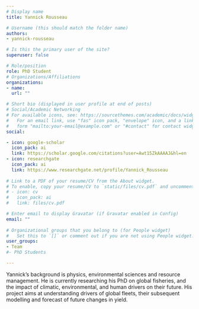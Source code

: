 ```yaml
---
# Display name
title: Yannick Rousseau 

# Username (this should match the folder name)
authors:
- yannick-rousseau

# Is this the primary user of the site?
superuser: false

# Role/position
role: PhD Student
# Organizations/Affiliations
organizations:
- name: 
  url: ""

# Short bio (displayed in user profile at end of posts)
# Social/Academic Networking
# For available icons, see: https://sourcethemes.com/academic/docs/widgets/#icons
#   For an email link, use "fas" icon pack, "envelope" icon, and a link in the
#   form "mailto:your-email@example.com" or "#contact" for contact widget.
social:

- icon: google-scholar
  icon_pack: ai
  link: https://scholar.google.com/citations?user=Awt15ZkAAAAJ&hl=en
- icon: researchgate
  icon_pack: ai
  link: https://www.researchgate.net/profile/Yannick_Rousseau
  
# Link to a PDF of your resume/CV from the About widget.
# To enable, copy your resume/CV to `static/files/cv.pdf` and uncomment the lines below.  
# - icon: cv
#   icon_pack: ai
#   link: files/cv.pdf

# Enter email to display Gravatar (if Gravatar enabled in Config)
email: ""
  
# Organizational groups that you belong to (for People widget)
#   Set this to `[]` or comment out if you are not using People widget.  
user_groups:
- Team
#- PhD Students

---
```


Yannick’s background is physics, environmental sciences and resource management. He is currently researching his PhD on global fisheries, and the impact of climatic, environmental, and human drivers on their future. His project aims at understanding drivers of global fleets, their subsequent modelling and forecast of future changes in yield.
